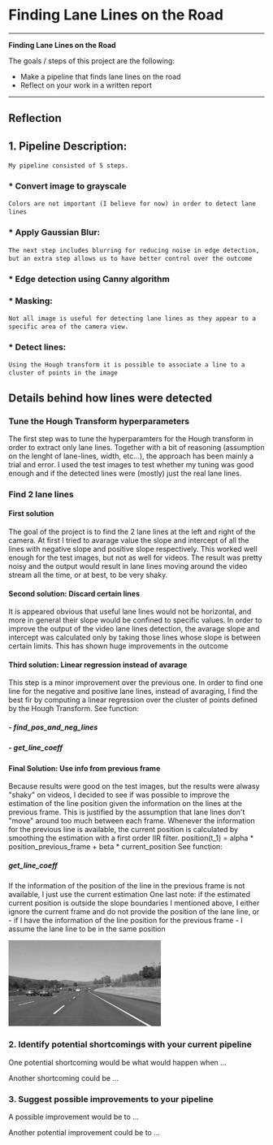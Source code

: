 # **Finding Lane Lines on the Road** 

---

**Finding Lane Lines on the Road**

The goals / steps of this project are the following:
* Make a pipeline that finds lane lines on the road
* Reflect on your work in a written report


[//]: # (Image References)

[image1]: ./examples/grayscale.jpg "Grayscale"

---

## Reflection

## 1. Pipeline Description:

    My pipeline consisted of 5 steps. 

### * Convert image to grayscale
    Colors are not important (I believe for now) in order to detect lane lines
    
### * Apply Gaussian Blur: 
    The next step includes blurring for reducing noise in edge detection, but an extra step allows us to have better control over the outcome
    
### * Edge detection using Canny algorithm

### * Masking:
    Not all image is useful for detecting lane lines as they appear to a specific area of the camera view.

### * Detect lines: 
    Using the Hough transform it is possible to associate a line to a cluster of points in the image

## Details behind how lines were detected

### Tune the Hough Transform hyperparameters
The first step was to tune the hyperparamters for the Hough transform in order to extract only lane lines.
Together with a bit of reasoning (assumption on the lenght of lane-lines, width, etc...), the approach has been mainly a trial and error.
I used the test images to test whether my tuning was good enough and if the detected lines were (mostly) just the real lane lines. 

### Find 2 lane lines 

#### First solution
The goal of the project is to find the 2 lane lines at the left and right of the camera.
At first I tried to avarage value the slope and intercept of all the lines with negative slope and positive slope respectively.
This worked well enough for the test images, but not as well for videos.
The result was pretty noisy and the output would result in lane lines moving around the video stream all the time, or at best, to be very shaky.

#### Second solution: Discard certain lines
It is appeared obvious that useful lane lines would not be horizontal, and more in general their slope would be confined to specific values.
In order to improve the output of the video lane lines detection, the avarage slope and intercept was calculated only by taking those lines whose slope is between certain limits.
This has shown huge improvements in the outcome

#### Third solution: Linear regression instead of avarage
This step is a minor improvement over the previous one. In order to find one line for the negative and positive lane lines, instead of avaraging, I find the best fir by computing a linear regression over the cluster of points defined by the Hough Transform.
See function:
##### - find_pos_and_neg_lines
##### - get_line_coeff
    
#### Final Solution: Use info from previous frame
Because results were good on the test images, but the results were alwasy "shaky" on videos, I decided to see if was possible to improve the estimation of the line position given the information on the lines at the previous frame.
This is justified by the assumption that lane lines don't "move" around too much between each frame.
Whenever the information for the previous line is available, the current position is calculated by smoothing the estimation with a first order IIR filter.
position(t_1) = alpha * position_previous_frame + beta * current_position 
See function:
##### get_line_coeff
If the information of the position of the line in the previous frame is not available, I just use the current estimation
One last note: if the estimated current position is outside the slope boundaries I mentioned above, I either ignore the current frame and do not provide the position of the lane line, or - if I have the information of the line position for the previous frame - I assume the lane line to be in the same position


![alt text][image1]


### 2. Identify potential shortcomings with your current pipeline


One potential shortcoming would be what would happen when ... 

Another shortcoming could be ...


### 3. Suggest possible improvements to your pipeline

A possible improvement would be to ...

Another potential improvement could be to ...
